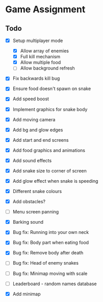 # Game Assignment

## Todo
- [x] Setup multiplayer mode
    - [x] Allow array of enemies
    - [x] Full kill mechanism
    - [x] Allow multiple food
    - [ ] Allow background refresh
- [x] Fix backwards kill bug
- [x] Ensure food doesn't spawn on snake
- [x] Add speed boost
- [x] Implement graphics for snake body
- [x] Add moving camera
- [x] Add bg and glow edges
- [x] Add start and end screens
- [x] Add food graphics and animations
- [x] Add sound effects
- [x] Add snake size to corner of screen
- [x] Add glow effect when snake is speeding
- [x] Different snake colours
- [x] Add obstacles?
- [ ] Menu screen panning
- [x] Barking sound

- [x] Bug fix: Running into your own neck
- [x] Bug fix: Body part when eating food
- [x] Bug fix: Remove body after death
- [ ] Bug fix: Head of enemy snakes
- [ ] Bug fix: Minimap moving with scale

- [ ] Leaderboard - random names database
- [x] Add minimap
